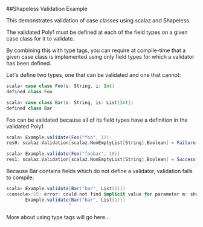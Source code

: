 ##Shapeless Validation Example

This demonstrates validation of case classes using scalaz and Shapeless.

The validated Poly1 must be defined at each of the field types on a given case class for it to validate.

By combining this with type tags, you can require at compile-time that a given case class is implemented
using only field types for which a validator has been defined.

Let's define two types, one that can be validated and one that cannot:

```scala
scala> case class Foo(s: String, i: Int)
defined class Foo

scala> case class Bar(s: String, is: List[Int])
defined class Bar
```

Foo can be validated because all of its field types have a definition in the validated Poly1

```scala
scala> Example.validate(Foo("foo", 1))
res0: scalaz.Validation[scalaz.NonEmptyList[String],Boolean] = Failure(NonEmpty[String too short,Number too short])

scala> Example.validate(Foo("foobar", 10))
res1: scalaz.Validation[scalaz.NonEmptyList[String],Boolean] = Success(true)
```

Because Bar contains fields which do not define a validator, validation fails to compile:

```scala
scala> Example.validate(Bar("bar", List(1)))
<console>:15: error: could not find implicit value for parameter m: shapeless.ops.hlist.Mapper.Aux[validated.type,R,M]
       Example.validate(Bar("bar", List(1)))
                       ^
```

More about using type tags will go here...
